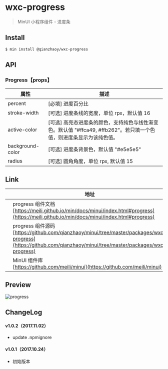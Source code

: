 # wxc-progress

> MinUI 小程序组件 - 进度条

## Install

``` bash
$ min install @qianzhaoy/wxc-progress
```

## API

### Progress【props】

| 属性 | 描述 |
| --- | --- |
| percent | [必填] 进度百分比 |
| stroke-width | [可选] 进度条线的宽度，单位 rpx，默认值 16 |
| active-color | [可选] 高亮态进度条的颜色，支持纯色与线性渐变色。默认值 "#ffca49, #ffb262"。若只填一个色值，则进度条显示为该纯色值。 |
| background-color | [可选] 进度条背景色，默认值 "#e5e5e5" |
| radius | [可选] 圆角角度，单位 rpx, 默认值 15|

## Link
||地址|
|--|---|
||progress 组件文档 <br> [https://meili.github.io/min/docs/minui/index.html#progress](https://meili.github.io/min/docs/minui/index.html#progress)<br>|
||progress 组件源码 <br> [https://github.com/qianzhaoy/minui/tree/master/packages/wxc-progress](https://github.com/qianzhaoy/minui/tree/master/packages/wxc-progress)<br>|
||MinUI 组件库 <br> [https://github.com/meili/minui](https://github.com/meili/minui) <br>|

## Preview
![progress](https://s10.mogucdn.com/mlcdn/c45406/171107_5f3k62j3l78g2kh8ggdle7g3e9jd7_480x480.jpg_225x999.jpg)

##  ChangeLog

#### v1.0.2（2017.11.02）

- update .npmignore

#### v1.0.1（2017.10.24）

- 初始版本

